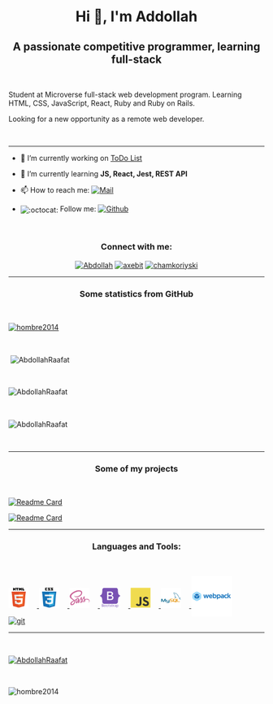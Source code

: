 <h1 align="center">Hi 👋, I'm Addollah</h1>
<h2 align="center">A passionate competitive programmer, learning full-stack</h2></br>
<p>Student at Microverse full-stack web development program. Learning HTML, CSS, JavaScript, React, Ruby and Ruby on Rails.</p>
<p>Looking for a new opportunity as a remote web developer.</p></br>

---

- 🔭 I’m currently working on [ToDo List](https://github.com/AbdollahRaafat/To-Do-List)

- 🌱 I’m currently learning **JS, React, Jest, REST API**

- 📫 How to reach me: <a href="mailto:abdollah.raafat.daif@gmail.com"><img src="https://img.shields.io/badge/Gmail-abdollah.raafat.daif@gmail.com-blue?logo=Gmail&amp;logoColor=red&amp;labelColor=white" alt="Mail" data-canonical-src="https://img.shields.io/badge/Gmail-abdollah.raafat.daif@gmail.com?logo=Gmail&amp;logoColor=red&amp;labelColor=white" style="max-width: 100%;"></a>
-  <img class="emoji" title=":octocat:" alt=":octocat:" src="https://github.githubassets.com/images/icons/emoji/octocat.png" height="20" width="20" align="absmiddle"> Follow me: <a href="https://github.com/AbdollahRaafat"><img src="https://img.shields.io/github/followers/Abdollahraafat?label=Follow%20Me&amp;style=social" alt="Github" data-canonical-src="https://img.shields.io/github/followers/Hombre2014?label=Follow%20Me&amp;style=social" style="max-width: 100%;"></a>

</br>
<h3 align="center">Connect with me:</h3>
<p align="center">
<a href="https://twitter.com/abdollah_raafat" target="blank"><img align="center" src="https://raw.githubusercontent.com/rahuldkjain/github-profile-readme-generator/master/src/images/icons/Social/twitter.svg" alt="Abdollah" height="30" width="40" /></a>
<a href="https://www.linkedin.com/in/abdollah-raafat-886059221/" target="blank"><img align="center" src="https://raw.githubusercontent.com/rahuldkjain/github-profile-readme-generator/master/src/images/icons/Social/linked-in-alt.svg" alt="axebit" height="30" width="40" /></a>
<a href="https://www.hackerrank.com/abdollah_raafat2" target="blank"><img align="center" src="https://raw.githubusercontent.com/rahuldkjain/github-profile-readme-generator/master/src/images/icons/Social/hackerrank.svg" alt="chamkoriyski" height="30" width="40" /></a>
</p>

---
<h3 align="center">Some statistics from GitHub</h3></br>
<p align="left"> <a href="https://github.com/ryo-ma/github-profile-trophy"><img src="https://github-profile-trophy.vercel.app/?username=hombre2014" alt="hombre2014" /></a> </p></br>

<p>&nbsp;<img align="center" src="https://github-readme-stats.vercel.app/api?username=AbdollahRaafat&show_icons=true&locale=en" alt="AbdollahRaafat" /></p></br>

<p><img align="center" src="https://github-readme-streak-stats.herokuapp.com/?user=AbdollahRaafat&" alt="AbdollahRaafat" /></p></br>

<p><img align="center" src="https://github-readme-stats.vercel.app/api/top-langs?username=AbdollahRaafat&show_icons=true&locale=en&layout=compact" alt="AbdollahRaafat" /></p></br>

---

<h3 align="center">Some of my projects</h3></br>


[![Readme Card](https://github-readme-stats.vercel.app/api/pin/?username=AbdollahRaafat&repo=To-Do-List)](https://github.com/AbdollahRaafat/To-Do-List)

[![Readme Card](https://github-readme-stats.vercel.app/api/pin/?username=AbdollahRaafat&repo=ConcertHub)](https://github.com/AbdollahRaafat/ConcertHub)


---

<h3 align="center">Languages and Tools:</h3>
</br>
<p align="left">
  <a href="https://www.w3.org/html/" target="_blank" rel="noreferrer">
    <img src="https://raw.githubusercontent.com/devicons/devicon/master/icons/html5/html5-original-wordmark.svg" alt="html5" width="40" height="40" style="margin-right: 1rem;"/>
  </a>
  <a href="https://www.w3schools.com/css/" target="_blank" rel="noreferrer"> <img src="https://raw.githubusercontent.com/devicons/devicon/master/icons/css3/css3-original-wordmark.svg" alt="css3" width="40" height="40" style="margin-right: 1rem;"/>
  </a>
  <a href="https://sass-lang.com" target="_blank" rel="noreferrer">
    <img src="https://raw.githubusercontent.com/devicons/devicon/master/icons/sass/sass-original.svg" alt="sass" width="40" height="40" style="margin-right: 1rem;"/>
  </a>
  <a href="https://getbootstrap.com" target="_blank" rel="noreferrer">
    <img src="https://raw.githubusercontent.com/devicons/devicon/master/icons/bootstrap/bootstrap-plain-wordmark.svg" alt="bootstrap" width="40" height="40" style="margin-right: 1rem;"/>
  </a>
  <a href="https://developer.mozilla.org/en-US/docs/Web/JavaScript" target="_blank" rel="noreferrer">
    <img src="https://raw.githubusercontent.com/devicons/devicon/master/icons/javascript/javascript-original.svg" alt="javascript" width="40" height="40" style="margin-right: 1rem;"/>
  </a>
  <a href="https://www.mysql.com/" target="_blank" rel="noreferrer">
    <img src="https://raw.githubusercontent.com/devicons/devicon/master/icons/mysql/mysql-original-wordmark.svg" alt="mysql" width="40" height="40" style="margin-right: 1rem;"/>
  </a>
  <a href="https://webpack.js.org" target="_blank" rel="noreferrer">
    <img src="https://raw.githubusercontent.com/devicons/devicon/d00d0969292a6569d45b06d3f350f463a0107b0d/icons/webpack/webpack-original-wordmark.svg" alt="webpack" width="80" height="80" style="margin-right: 1rem; vertical-align: -95% !important;"/>
  </a>
  <a href="https://git-scm.com/" target="_blank" rel="noreferrer">
    <img src="https://www.vectorlogo.zone/logos/git-scm/git-scm-icon.svg" alt="git" width="40" height="40" style="margin-right: 1rem;" />
  </a>
</p>

---

</br>
<p align="left"> <a href="https://twitter.com/abdollah_raafat" target="blank">
<img src="https://img.shields.io/twitter/follow/AbdollahRaafat?logo=twitter&style=for-the-badge" alt="AbdollahRaafat" />
</a>
</p></br>

<p align="left">
<img src="https://komarev.com/ghpvc/?username=AbdollahRaafat&label=Profile%20views&color=0e75b6&style=flat" alt="hombre2014" />
</p>
